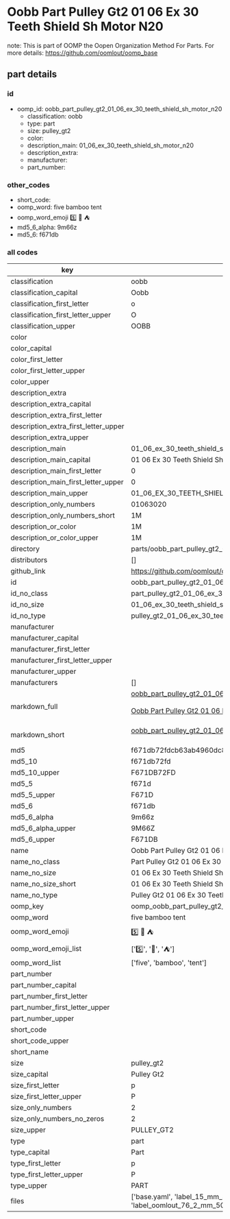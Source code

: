 # Oobb Part Pulley Gt2 01 06 Ex 30 Teeth Shield Sh Motor N20  

note: This is part of OOMP the Oopen Organization Method For Parts. For more details: https://github.com/oomlout/oomp_base

##  part details





### id
* oomp_id: oobb_part_pulley_gt2_01_06_ex_30_teeth_shield_sh_motor_n20
  * classification: oobb
  * type: part
  * size: pulley_gt2
  * color: 
  * description_main: 01_06_ex_30_teeth_shield_sh_motor_n20
  * description_extra: 
  * manufacturer: 
  * part_number: 

### other_codes
* short_code: 
* oomp_word: five bamboo tent
* oomp_word_emoji :five: :bamboo: :tent:
* md5_6_alpha: 9m66z
* md5_6: f671db

### all codes 
| key | value |  
| --- | --- |  
| classification | oobb |  
| classification_capital | Oobb |  
| classification_first_letter | o |  
| classification_first_letter_upper | O |  
| classification_upper | OOBB |  
| color |  |  
| color_capital |  |  
| color_first_letter |  |  
| color_first_letter_upper |  |  
| color_upper |  |  
| description_extra |  |  
| description_extra_capital |  |  
| description_extra_first_letter |  |  
| description_extra_first_letter_upper |  |  
| description_extra_upper |  |  
| description_main | 01_06_ex_30_teeth_shield_sh_motor_n20 |  
| description_main_capital | 01 06 Ex 30 Teeth Shield Sh Motor N20 |  
| description_main_first_letter | 0 |  
| description_main_first_letter_upper | 0 |  
| description_main_upper | 01_06_EX_30_TEETH_SHIELD_SH_MOTOR_N20 |  
| description_only_numbers | 01063020 |  
| description_only_numbers_short | 1M |  
| description_or_color | 1M |  
| description_or_color_upper | 1M |  
| directory | parts/oobb_part_pulley_gt2_01_06_ex_30_teeth_shield_sh_motor_n20 |  
| distributors | [] |  
| github_link | https://github.com/oomlout/oomlout_oomp_part_src/tree/main/parts/oobb_part_pulley_gt2_01_06_ex_30_teeth_shield_sh_motor_n20/working |  
| id | oobb_part_pulley_gt2_01_06_ex_30_teeth_shield_sh_motor_n20 |  
| id_no_class | part_pulley_gt2_01_06_ex_30_teeth_shield_sh_motor_n20 |  
| id_no_size | 01_06_ex_30_teeth_shield_sh_motor_n20 |  
| id_no_type | pulley_gt2_01_06_ex_30_teeth_shield_sh_motor_n20 |  
| manufacturer |  |  
| manufacturer_capital |  |  
| manufacturer_first_letter |  |  
| manufacturer_first_letter_upper |  |  
| manufacturer_upper |  |  
| manufacturers | [] |  
| markdown_full | [oobb_part_pulley_gt2_01_06_ex_30_teeth_shield_sh_motor_n20](https://github.com/oomlout/oomlout_oomp_part_src/tree/main/parts/oobb_part_pulley_gt2_01_06_ex_30_teeth_shield_sh_motor_n20/working)<br>[](https://github.com/oomlout/oomlout_oomp_part_src/tree/main/parts/oobb_part_pulley_gt2_01_06_ex_30_teeth_shield_sh_motor_n20/working)<br>[Oobb Part Pulley Gt2 01 06 Ex 30 Teeth Shield Sh Motor N20](https://github.com/oomlout/oomlout_oomp_part_src/tree/main/parts/oobb_part_pulley_gt2_01_06_ex_30_teeth_shield_sh_motor_n20/working)<br><br> |  
| markdown_short | [oobb_part_pulley_gt2_01_06_ex_30_teeth_shield_sh_motor_n20](https://github.com/oomlout/oomlout_oomp_part_src/tree/main/parts/oobb_part_pulley_gt2_01_06_ex_30_teeth_shield_sh_motor_n20/working)<br><br> |  
| md5 | f671db72fdcb63ab4960dc8be02c1391 |  
| md5_10 | f671db72fd |  
| md5_10_upper | F671DB72FD |  
| md5_5 | f671d |  
| md5_5_upper | F671D |  
| md5_6 | f671db |  
| md5_6_alpha | 9m66z |  
| md5_6_alpha_upper | 9M66Z |  
| md5_6_upper | F671DB |  
| name | Oobb Part Pulley Gt2 01 06 Ex 30 Teeth Shield Sh Motor N20 |  
| name_no_class | Part Pulley Gt2 01 06 Ex 30 Teeth Shield Sh Motor N20 |  
| name_no_size | 01 06 Ex 30 Teeth Shield Sh Motor N20 |  
| name_no_size_short | 01 06 Ex 30 Teeth Shield Sh Motor N20 |  
| name_no_type | Pulley Gt2 01 06 Ex 30 Teeth Shield Sh Motor N20 |  
| oomp_key | oomp_oobb_part_pulley_gt2_01_06_ex_30_teeth_shield_sh_motor_n20 |  
| oomp_word | five bamboo tent |  
| oomp_word_emoji | :five: :bamboo: :tent: |  
| oomp_word_emoji_list | [':five:', ':bamboo:', ':tent:'] |  
| oomp_word_list | ['five', 'bamboo', 'tent'] |  
| part_number |  |  
| part_number_capital |  |  
| part_number_first_letter |  |  
| part_number_first_letter_upper |  |  
| part_number_upper |  |  
| short_code |  |  
| short_code_upper |  |  
| short_name |  |  
| size | pulley_gt2 |  
| size_capital | Pulley Gt2 |  
| size_first_letter | p |  
| size_first_letter_upper | P |  
| size_only_numbers | 2 |  
| size_only_numbers_no_zeros | 2 |  
| size_upper | PULLEY_GT2 |  
| type | part |  
| type_capital | Part |  
| type_first_letter | p |  
| type_first_letter_upper | P |  
| type_upper | PART |  
| files | ['base.yaml', 'label_15_mm_30_mm.pdf', 'label_15_mm_30_mm.svg', 'label_76_2_mm_50_8_mm.pdf', 'label_76_2_mm_50_8_mm.svg', 'label_oomlout_76_2_mm_50_8_mm.pdf', 'label_oomlout_76_2_mm_50_8_mm.svg', 'readme.md', 'working.json', 'working.yaml'] |  
